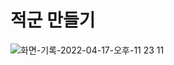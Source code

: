# 적군 만들기

![화면-기록-2022-04-17-오후-11 23 11](https://user-images.githubusercontent.com/56623911/163718869-b30f24e4-6fd7-43b2-8877-a0c27123bcb7.gif)
